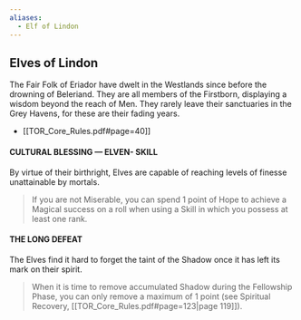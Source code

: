 ```yaml
---
aliases:
  - Elf of Lindon
---
```


## Elves of Lindon
The Fair Folk of Eriador have dwelt in the Westlands since before the drowning of Beleriand. They are all members of the Firstborn, displaying a wisdom beyond the reach of Men. They rarely leave their sanctuaries in the Grey Havens, for these are their fading years.
- [[TOR_Core_Rules.pdf#page=40]]

#### CULTURAL BLESSING — ELVEN- SKILL 
By virtue of their birthright, Elves are capable of reaching levels of finesse unattainable by mortals. 
> If you are not Miserable, you can spend 1 point of Hope to achieve a Magical success on a roll when using a Skill in which you possess at least one rank.

#### THE LONG DEFEAT 
The Elves find it hard to forget the taint of the Shadow once it has left its mark on their spirit. 
> When it is time to remove accumulated Shadow during the Fellowship Phase, you can only remove a maximum of 1 point (see Spiritual Recovery, [[TOR_Core_Rules.pdf#page=123|page 119]]).